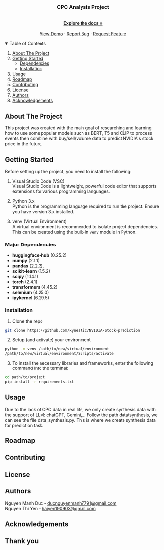 <!-- PROJECT LOGO -->
<br />
<p align="center">
  <h3 align="center">CPC Analysis Project</h3>

  <p align="center">
    <br />
    <a href="https://curvy-scene-7cf.notion.site/Project-Report-NVIDIA-Stock-Prediction-12638586a6b380f89c51df52f44d56c4"><strong>Explore the docs »</strong></a>
    <br />
    <br />
    <a href="#usage">View Demo</a>
    ·
    <a href="https://github.com/kynestic/NVIDIA-Stock-prediction/issues">Report Bug</a>
    ·
    <a href="https://github.com/kynestic/NVIDIA-Stock-prediction/issues">Request Feature</a>
  </p>
</p>



<!-- TABLE OF CONTENTS -->
<details open="open">
  <summary>Table of Contents</summary>
  <ol>
    <li>
      <a href="#about-the-project">About The Project</a>
    </li>
    <li>
      <a href="#getting-started">Getting Started</a>
      <ul>
        <li><a href="#dependencies">Dependencies</a></li>
        <li><a href="#installation">Installation</a></li>
      </ul>
    </li>
    <li><a href="#usage">Usage</a></li>
    <li><a href="#roadmap">Roadmap</a></li>
    <li><a href="#contributing">Contributing</a></li>
    <li><a href="#license">License</a></li>
    <li><a href="#authors">Authors</a></li>
    <li><a href="#acknowledgements">Acknowledgements</a></li>
  </ol>
</details>



<!-- ABOUT THE PROJECT -->
## About The Project

This project was created with the main goal of researching and learning how to use some popular models such as BERT, T5 and CLIP to process events then combine with buy/sell/volume data to predict NVIDIA's stock price in the future.

<!-- GETTING STARTED -->
## Getting Started
Before setting up the project, you need to install the following:

1. Visual Studio Code (VSC)  
  Visual Studio Code is a lightweight, powerful code editor that supports extensions for various programming languages.

2. Python 3.x  
  Python is the programming language required to run the project. Ensure you have version 3.x installed.

3. venv (Virtual Environment)  
  A virtual environment is recommended to isolate project dependencies. This can be created using the built-in `venv` module in Python.

### Major Dependencies
- **huggingface-hub** (0.25.2)
- **numpy** (2.1.1)
- **pandas** (2.2.3).
- **scikit-learn** (1.5.2)
- **scipy** (1.14.1)
- **torch** (2.4.1)
- **transformers** (4.45.2)
- **selenium** (4.25.0)
- **ipykernel** (6.29.5)  

### Installation
1. Clone the repo
  ```sh
  git clone https://github.com/kynestic/NVIDIA-Stock-prediction
  ```
2. Setup (and activate) your environment
  ```sh
  python -m venv /path/to/new/virtual/environment
  /path/to/new/virtual/environment/Scripts/activate
  ```
3. To install the necessary libraries and frameworks, enter the following command into the terminal:
  ```sh
  cd path/to/project
  pip install -r requirements.txt
  ```


<!-- USAGE EXAMPLES -->
## Usage
  Due to the lack of CPC data in real life, we only create synthesis data with the support of LLM: chatGPT, Gemini,...
  Follow the path data\synthesis, we can see the file data_synthesis.py. This is where we create synthesis data for prediction task.

<!-- ROADMAP -->
## Roadmap


<!-- CONTRIBUTING -->
## Contributing


<!-- LICENSE -->
## License


<!-- Authors -->
## Authors
Nguyen Manh Duc - ducnguyenmanh7791@gmail.com  
Nguyen Thi Yen - haiyen190903@gmail.com  


<!-- ACKNOWLEDGEMENTS -->
## Acknowledgements


## Thank you

<!-- If this is useful: [![Buy me a coffee](https://www.buymeacoffee.com/assets/img/guidelines/download-assets-sm-1.svg)](https://www.buymeacoffee.com/catiaspsilva) -->
